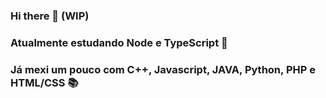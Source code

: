 ### Hi there 👋 (WIP)

### Atualmente estudando Node e TypeScript 🔭

### Já mexi um pouco com C++, Javascript, JAVA, Python, PHP e HTML/CSS 📚
